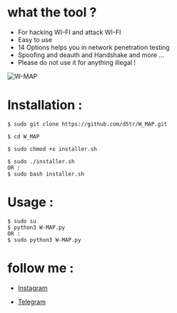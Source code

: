 # what the tool ?

* For hacking WI-FI and attack WI-FI
* Easy to use 
* 14 Options helps you in network penetration testing
* Spoofing and deauth and Handshake and more ...
* Please do not use it for anything illegal !

![W-MAP](https://github.com/d5tr/W_MAP/blob/main/map.png)



# Installation :

```
$ sudo git clone https://github.com/d5tr/W_MAP.git
```
```
$ cd W_MAP
```
```
$ sudo chmod +x installer.sh
```
```
$ sudo ./installer.sh
OR :
$ sudo bash installer.sh
```

# Usage :

```
$ sudo su
$ python3 W-MAP.py
OR :
$ sudo python3 W-MAP.py
```



# follow me :


* [Instagram](https://instagram.com/d_5tr)



* [Telegram](https://t.me/d5tr_Cyber)
